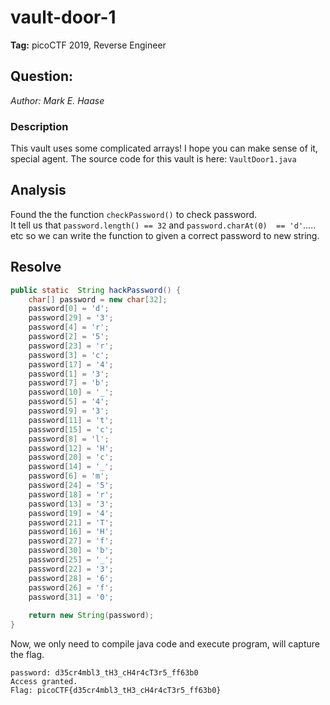 # vault-door-1
**Tag:** picoCTF 2019, Reverse Engineer
## Question:
_Author: Mark E. Haase_
### Description
This vault uses some complicated arrays! I hope you can make sense of it, special agent. The source code for this vault is here: `VaultDoor1.java`
## Analysis
Found the the function `checkPassword()` to check password.\
It tell us that `password.length() == 32` and `password.charAt(0)  == 'd'`..... etc so we can write the function to given a correct password to new string.
## Resolve
```java
public static  String hackPassword() {
	char[] password = new char[32];
	password[0] = 'd'; 
	password[29] = '3'; 
	password[4] = 'r'; 
	password[2] = '5'; 
	password[23] = 'r'; 
	password[3] = 'c'; 
	password[17] = '4'; 
	password[1] = '3'; 
	password[7] = 'b'; 
	password[10] = '_'; 
	password[5] = '4'; 
	password[9] = '3'; 
	password[11] = 't'; 
	password[15] = 'c'; 
	password[8] = 'l'; 
	password[12] = 'H'; 
	password[20] = 'c'; 
	password[14] = '_'; 
	password[6] = 'm'; 
	password[24] = '5'; 
	password[18] = 'r'; 
	password[13] = '3'; 
	password[19] = '4'; 
	password[21] = 'T'; 
	password[16] = 'H'; 
	password[27] = 'f'; 
	password[30] = 'b'; 
	password[25] = '_'; 
	password[22] = '3'; 
	password[28] = '6'; 
	password[26] = 'f'; 
	password[31] = '0';
	
	return new String(password);
}
```
Now, we only need to compile java code and execute program, will capture the flag.
```
password: d35cr4mbl3_tH3_cH4r4cT3r5_ff63b0
Access granted.
Flag: picoCTF{d35cr4mbl3_tH3_cH4r4cT3r5_ff63b0}
```